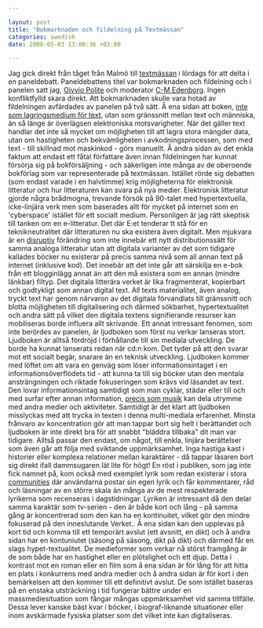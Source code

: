 ```yaml
--- 

layout: post
title: "Bokmarknaden och fildelning på Textmässan" 
categories: swedish 
date: 2008-05-03 13:00:36 +02:00 

---
```


Jag gick direkt från tåget från Malmö till [textmässan](http://www.textmassan.com/) i lördags för att delta i en paneldebatt. Paneldebattens titel var bokmarknaden och fildelning och i panelen satt jag, [Oivvio Polite](http://oivviosarkiv.polite.se/) och moderator [C-M Edenborg](http://www.vertigo.se). Ingen konfliktfylld skara direkt. Att bokmarknaden skulle vara hotad av fildelningen avfärdades av panelen på två sätt. Å ena sidan att boken, [inte som lagringsmedium för text](http://www.dn.se/DNet/jsp/polopoly.jsp?d=2207&a=763914), utan som gränssnitt mellan text och människa, än så länge är överlägsen elektroniska motsvarigheter. När det gäller text handlar det inte så mycket om möjligheten till att lagra stora mängder data, utan om hastigheten och bekvämligheten i avkodningsprocessen, som med text - till skillnad mot maskinkod - görs manuellt. Å andra sidan av det enkla faktum att endast ett fåtal författare även innan fildelningen har kunnat försörja sig på bokförsäljning - och säkerligen inte många av de oberoende bokförlag som var representerade på textmässan. Istället rörde sig debatten (som endast varade i en halvtimme) krig möjligheterna för elektronisk litteratur och hur litteraturen kan svara på nya medier. Elektronisk litteratur gjorde några brådmogna, trevande försök på 90-talet med hypertextuella, icke-linjära verk men som baserades allt för mycket på internet som en 'cyberspace' istället för ett socialt medium. Personligen är jag rätt skeptisk till tanken om en e-litteratur. Det där E:et tenderar tt stå för en teknikneutralitet där litteraturen nu ska existera även digitalt. Men mjukvara är en [disruptiv](http://www.blay.se/2008/04/10/ett-ackompanjemang-till-good-old/) förändring som inte innebär ett nytt distributionssätt för samma analoga litteratur utan att digitala varianter av det som tidigare kallades böcker nu existerar på precis samma nivå som all annan text på internet (inklusive kod). Det innebär att det inte går att särskilja en e-bok från ett blogginlägg annat än att den må existera som en annan (mindre länkbar) filtyp. Det digitala litterära verket är lika fragmenterat, kopierbart och godtykligt som annan digital text. All texts materialitet, även analog, tryckt text har genom närvaron av det digitala förvandlats till gränssnitt och blotta möjligheten till digitalisering och därmed sökbarhet, hypertextualitet och andra sätt på vilket den digitala textens signifierande resurser kan mobiliseras borde influera allt skrivande. Ett annat intressant fenomen, som inte berördes av panelen, är ljudboken som först nu verkar lanseras stort. Ljudboken är alltså fördröjd i förhållande till sin mediala utveckling. De borde ha kunnat lanserats redan när cd:n kom. Det tyder på att den svarar mot ett socialt begär, snarare än en teknisk utveckling. Ljudboken kommer med löftet om att vara en genväg som löser informationsintaget i en informationsöverflödets tid - att kunna ta till sig böcker utan den mentala ansträngningen och riktade fokuseringen som krävs vid läsandet av text. Den lovar informationsintag samtidigt som man cyklar, städar eller till och med surfar efter annan information, [precis som musik](http://www.blay.se/2008/02/24/musikens-besattande-av-kroppen/) kan dela utrymme med andra medier och aktiviteter. Samtidigt är det klart att ljudboken misslyckas med att trycka in texten i denna multi-mediala erfarenhet. Minsta frånvaro av koncentration gör att man tappar bort sig helt i berättandet och ljudboken är inte direkt bra för att snabbt "bläddra tillbaka" dit man var tidigare. Alltså passar den endast, om något, till enkla, linjära berättelser som även går att följa med sviktande uppmärksamhet. Inga hastiga kast i historier eller komplexa relationer mellan karaktärer - då tappar läsaren bort sig direkt ifall dammsugaren lät lite för högt! En röst i publiken, som jag inte fick namnet på, kom också med exemplet lyrik som redan existerar i stora [communities](http://www.sockerdricka.nu/) där användarna postar sin egen lyrik och får kommentarer, råd och läsningar av en större skala än många av de mest respekterade lyrikerna som recenseras i dagstidningar. Lyriken är intressant då den delar samma karaktär som tv-serien - den är både kort och lång - på samma gång är koncentrerad som den kan ha en kontinuitet, vilket gör den mindre fokuserad på den inneslutande Verket.. Å ena sidan kan den upplevas på kort tid och komma till ett temporärt avslut (ett avsnitt, en dikt) och å andra sidan har en kontuniutet (säsong på säsong, dikt på dikt) och därmed får en slags hypet-textualitet. De medieformer som verkar nå störst framgång är de som både har en hastighet eller en plötslighet och ett djup. Detta i kontrast mot en roman eller en film som å ena sidan är för lång för att hitta en plats i konkurrens med andra medier och å andra sidan är för kort i den bemärkelsen att den kommer till ett definitivt avslut. De som istället baseras på en enstaka utsträckning i tid fungerar bättre under en massmediesituation som fångar mångas uppmärksamhet vid samma tillfälle. Dessa lever kanske bäst kvar i böcker, i biograf-liknande situationer eller inom avskärmade fysiska platser som det vilket inte kan digitaliseras. 
